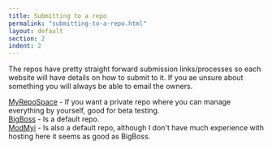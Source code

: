 ```yaml
---
title: Submitting to a repo
permalink: "submitting-to-a-repo.html"
layout: default
section: 2
indent: 2
---
```


The repos have pretty straight forward submission links/processes so each website will have details on how to submit to it. If you ae unsure about something you will always be able to email the owners.

[MyRepoSpace](https://www.myrepospace.com/) - If you want a private repo where you can manage everything by yourself, good for beta testing.  
[BigBoss](http://www.thebigboss.org) - Is a default repo.  
[ModMyi](http://www.modmyi.com) - Is also a default repo, although I don't have much experience with hosting here it seems as good as BigBoss.  